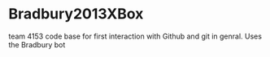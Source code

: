 Bradbury2013XBox
================

team 4153 code base for first interaction with Github and git in genral. Uses the Bradbury bot
